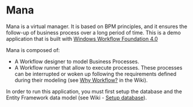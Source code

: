 # Mana
Mana is a virtual manager. It is based on BPM principles, and it ensures the follow-up of business process over a long period of time. This is a demo application that is built with [Windows Workflow Foundation 4.0](https://msdn.microsoft.com/en-us/library/ee342461.aspx)

Mana is composed of:
 - A Workflow designer to model Business Processes.
 - A Workflow runner that allow to execute processes. These processes can be interrupted or woken up following the requirements defined during their modeling (see [Why Workflow?](https://github.com/uni1PBN/Mana/wiki/Why-Workflows) in the Wiki).

In order to run this application, you must first setup the database and the Entity Framework data model (see Wiki - [Setup database](https://github.com/uni1PBN/Mana/wiki/Setup-Database)).
